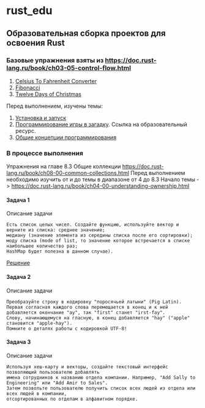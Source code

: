 # rust_edu

## Образовательная сборка проектов для освоения Rust

### Базовые упражнения взяты из https://doc.rust-lang.ru/book/ch03-05-control-flow.html

1. [Celsius To Fahrenheit Converter](./c_to_f_converter)
2. [Fibonacci](./fibonacci)
3. [Twelve Days of Christmas](./cristmas_song)

Перед выполнением, изучены темы:

1. [Установка и запуск](https://doc.rust-lang.ru/book/ch01-00-getting-started.html)
2. [Программирование игры в загадку](https://doc.rust-lang.ru/book/ch02-00-guessing-game-tutorial.html). Ссылка на
   образовательный ресурс.
3. [Общие концепции программирования](https://doc.rust-lang.ru/book/ch03-00-common-programming-concepts.html)

### В процессе выполнения

Упражнения на главе 8.3 Общие коллекции https://doc.rust-lang.ru/book/ch08-00-common-collections.html
Перед выполнением необходимо изучить от и до темы в диапазоне от 4 до 8.3
Начало темы -> https://doc.rust-lang.ru/book/ch04-00-understanding-ownership.html

#### Задача 1

Описание задачи

```text
Есть список целых чисел. Создайте функцию, используйте вектор и верните из списка: среднее значение; 
медиану (значение элемента из середины списка после его сортировки); 
моду списка (mode of list, то значение которое встречается в списке наибольшее количество раз;
HashMap будет полезна в данном случае).
```

[Решение](https://github.com/LevKochin/rust_edu/tree/processing/mean_median_mode)

#### Задача 2

Описание задачи

```text
Преобразуйте строку в кодировку "поросячьей латыни" (Pig Latin).
Первая согласная каждого слова перемещается в конец и к ней добавляется окончание "ay", так "first" станет "irst-fay". 
Слову, начинающемуся на гласную, в конец добавляется "hay" ("apple" становится "apple-hay"). 
Помните о деталях работы с кодировкой UTF-8!
```

#### Задача 3

Описание задачи

```text
Используя хеш-карту и векторы, создайте текстовый интерфейс позволяющий пользователю добавлять 
имена сотрудников к названию отдела компании. Например, "Add Sally to Engineering" или "Add Amir to Sales".
Затем позвольте пользователю получить список всех людей из отдела или всех людей в компании, 
отсортированных по отделам в алфавитном порядке.
```
